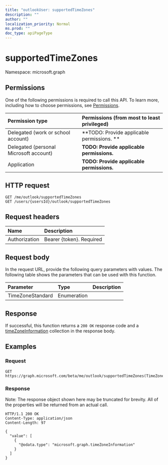 ```yaml
---
title: "outlookUser: supportedTimeZones"
description: ""
author: ""
localization_priority: Normal
ms.prod: ""
doc_type: apiPageType
---
```


# supportedTimeZones

Namespace: microsoft.graph



## Permissions
One of the following permissions is required to call this API. To learn more, including how to choose permissions, see [Permissions](/concepts/permissions-reference.md).

|Permission type|Permissions (from most to least privileged)|
|:---|:---|
|Delegated (work or school account)|**TODO: Provide applicable permissions. **|
|Delegated (personal Microsoft account)|**TODO: Provide applicable permissions.**|
|Application|**TODO: Provide applicable permissions.**|

## HTTP request
<!-- {
  "blockType": "ignored"
}
-->
``` http
GET /me/outlook/supportedTimeZones
GET /users/{usersId}/outlook/supportedTimeZones
```

## Request headers
|Name|Description|
|:---|:---|
|Authorization|Bearer {token}. Required|

## Request body
In the request URL, provide the following query parameters with values.
The following table shows the parameters that can be used with this function.

|Parameter|Type|Description|
|:---|:---|:---|
|TimeZoneStandard|Enumeration||



## Response
If successful, this function returns a `200 OK` response code and a [timeZoneInformation](../resources/timezoneinformation.md) collection in the response body.

## Examples

### Request
<!-- {
  "blockType": "request",
  "name": "outlookuser_supportedtimezones"
}
-->
``` http
GET https://graph.microsoft.com/beta/me/outlook/supportedTimeZones(TimeZoneStandard='parameterValue')
```

### Response
Note: The response object shown here may be truncated for brevity. All of the properties will be returned from an actual call.
<!-- {
  "blockType": "response",
  "truncated": true,
  "@odata.type": "collection(microsoft.graph.timezoneinformation)"
}
-->
``` http
HTTP/1.1 200 OK
Content-Type: application/json
Content-Length: 97

{
  "value": [
    {
      "@odata.type": "microsoft.graph.timeZoneInformation"
    }
  ]
}
```

